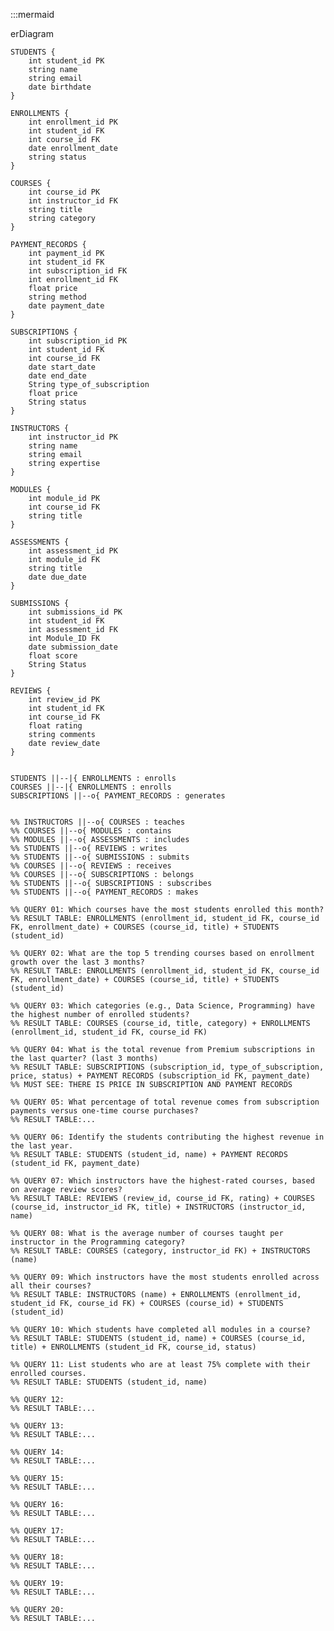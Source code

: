 :::mermaid



erDiagram
    
    STUDENTS {
        int student_id PK
        string name
        string email
        date birthdate
    }

    ENROLLMENTS {
        int enrollment_id PK
        int student_id FK
        int course_id FK
        date enrollment_date
        string status
    }

    COURSES {
        int course_id PK
        int instructor_id FK
        string title
        string category
    }

    PAYMENT_RECORDS {
        int payment_id PK
        int student_id FK
        int subscription_id FK
        int enrollment_id FK
        float price
        string method
        date payment_date
    }

    SUBSCRIPTIONS {
        int subscription_id PK
        int student_id FK
        int course_id FK
        date start_date
        date end_date
        String type_of_subscription
        float price
        String status
    }

    INSTRUCTORS {
        int instructor_id PK
        string name
        string email
        string expertise
    }

    MODULES {
        int module_id PK
        int course_id FK
        string title
    }

    ASSESSMENTS {
        int assessment_id PK
        int module_id FK
        string title
        date due_date
    }

    SUBMISSIONS {
        int submissions_id PK
        int student_id FK
        int assessment_id FK
        int Module_ID FK
        date submission_date
        float score
        String Status
    }

    REVIEWS {
        int review_id PK
        int student_id FK
        int course_id FK
        float rating
        string comments
        date review_date
    }


    STUDENTS ||--|{ ENROLLMENTS : enrolls
    COURSES ||--|{ ENROLLMENTS : enrolls
    SUBSCRIPTIONS ||--o{ PAYMENT_RECORDS : generates


    %% INSTRUCTORS ||--o{ COURSES : teaches
    %% COURSES ||--o{ MODULES : contains
    %% MODULES ||--o{ ASSESSMENTS : includes
    %% STUDENTS ||--o{ REVIEWS : writes
    %% STUDENTS ||--o{ SUBMISSIONS : submits
    %% COURSES ||--o{ REVIEWS : receives
    %% COURSES ||--o{ SUBSCRIPTIONS : belongs
    %% STUDENTS ||--o{ SUBSCRIPTIONS : subscribes
    %% STUDENTS ||--o{ PAYMENT_RECORDS : makes

    %% QUERY 01: Which courses have the most students enrolled this month?
    %% RESULT TABLE: ENROLLMENTS (enrollment_id, student_id FK, course_id FK, enrollment_date) + COURSES (course_id, title) + STUDENTS (student_id)

    %% QUERY 02: What are the top 5 trending courses based on enrollment growth over the last 3 months?
    %% RESULT TABLE: ENROLLMENTS (enrollment_id, student_id FK, course_id FK, enrollment_date) + COURSES (course_id, title) + STUDENTS (student_id)

    %% QUERY 03: Which categories (e.g., Data Science, Programming) have the highest number of enrolled students?
    %% RESULT TABLE: COURSES (course_id, title, category) + ENROLLMENTS (enrollment_id, student_id FK, course_id FK)

    %% QUERY 04: What is the total revenue from Premium subscriptions in the last quarter? (last 3 months)
    %% RESULT TABLE: SUBSCRIPTIONS (subscription_id, type_of_subscription, price, status) + PAYMENT RECORDS (subscription_id FK, payment_date)
    %% MUST SEE: THERE IS PRICE IN SUBSCRIPTION AND PAYMENT RECORDS

    %% QUERY 05: What percentage of total revenue comes from subscription payments versus one-time course purchases?
    %% RESULT TABLE:...

    %% QUERY 06: Identify the students contributing the highest revenue in the last year.
    %% RESULT TABLE: STUDENTS (student_id, name) + PAYMENT RECORDS (student_id FK, payment_date)

    %% QUERY 07: Which instructors have the highest-rated courses, based on average review scores?
    %% RESULT TABLE: REVIEWS (review_id, course_id FK, rating) + COURSES (course_id, instructor_id FK, title) + INSTRUCTORS (instructor_id, name)

    %% QUERY 08: What is the average number of courses taught per instructor in the Programming category?
    %% RESULT TABLE: COURSES (category, instructor_id FK) + INSTRUCTORS (name)

    %% QUERY 09: Which instructors have the most students enrolled across all their courses?
    %% RESULT TABLE: INSTRUCTORS (name) + ENROLLMENTS (enrollment_id, student_id FK, course_id FK) + COURSES (course_id) + STUDENTS (student_id)

    %% QUERY 10: Which students have completed all modules in a course?
    %% RESULT TABLE: STUDENTS (student_id, name) + COURSES (course_id, title) + ENROLLMENTS (student_id FK, course_id, status)

    %% QUERY 11: List students who are at least 75% complete with their enrolled courses.
    %% RESULT TABLE: STUDENTS (student_id, name)

    %% QUERY 12:
    %% RESULT TABLE:...

    %% QUERY 13:
    %% RESULT TABLE:...

    %% QUERY 14:
    %% RESULT TABLE:...

    %% QUERY 15:
    %% RESULT TABLE:...

    %% QUERY 16:
    %% RESULT TABLE:...

    %% QUERY 17:
    %% RESULT TABLE:...

    %% QUERY 18:
    %% RESULT TABLE:...

    %% QUERY 19:
    %% RESULT TABLE:...

    %% QUERY 20:
    %% RESULT TABLE:...
